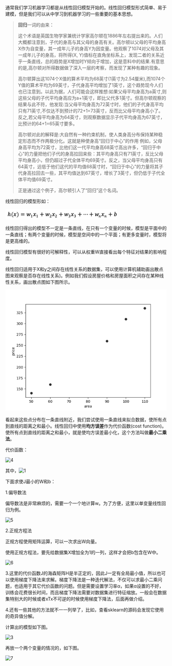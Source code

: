 通常我们学习机器学习都是从线性回归模型开始的。线性回归模型形式简单、易于建模，但是我们可以从中学习到机器学习的一些重要的基本思想。

> **回归**一词的由来：
>
> 这个术语是英国生物学家兼统计学家高尔顿在1886年左右提出来的。人们大概都注意到，子代的身高与其父母的身高有关。高尔顿以父母的平均身高X作为自变量，其一成年儿子的身高Y为因变量。他观察了1074对父母及其一成年儿子的身高，将所得(X, Y)值标在直角坐标系上，发现二者的关系近乎一条直线，总的趋势是X增加时Y倾向于增加，这是意料中的结果.有意思的是,高尔顿对所得数据做了深入一层的考察，而发现了某种有趣的现象。
>
> 高尔顿算出这1074个X值的算术平均为68英寸(1英寸为2.54厘米),而1074个Y值的算术平均为69英寸，子代身高平均增加了1英寸，这个趋势现今人们也已注意到。以此为据，人们可能会这样推想:如果父母平均身高为a英寸,则这些父母的子代平均身高应为a+1英寸，即比父代多1英寸。但高尔顿观察的结果与此不符，他发现:当父母平均身高为72英寸时，他们的子代身高平均只有71英寸,不仅达不到预计的72+1=73英寸，反而比父母平均身高小了。反之,若父母平均身高为64英寸，则观察数据显示子代平均身高为67英寸，比预计的64+1=65英寸要多。
>
> 高尔顿对此的解释是:大自然有一种约束机制，使人类身高分布保持某种稳定形态而不作两极分化。这就是种使身高“回归于中心”的作用 例如，父母身高平均为72英寸，比他们这一代平均身高68英寸高出许多，“回归于中心”的力量把他们子代的身高拉回来些：其平均身高只有71英寸，反比父母平均身高小，但仍超过子代全体平均69英寸。反之，当父母平均身高只有64英寸，远低于他们这代的平均值68英寸时，“回归于中心”的力量将其子代身高拉回去一些，其平均值达到67英寸，增长了3英寸，但仍低于子代全体平均值69英寸。
>
> 正是通过这个例子，高尔顿引人了“回归”这个名词。

线性回归的模型形如：

![屏幕快照 2019-01-16 下午5.43.04](image/1.png)

线性回归得出的模型不一定是一条直线，在只有一个变量的时候，模型是平面中的一条直线；有两个变量的时候，模型是空间中的一个平面；有更多变量时，模型将是更高维的。 

线性回归模型有很好的可解释性，可以从权重W直接看出每个特征对结果的影响程度。

线性回归适用于X和y之间存在线性关系的数据集，可以使用计算机辅助画出散点图来观察是否存在线性关系)。例如我们假设房屋价格和房屋面积之间存在某种线性关系，画出散点图如下图所示。

![1](image/2.png)





看起来这些点分布在一条直线附近，我们尝试使用一条直线来拟合数据，使所有点到直线的距离之和最小。线性回归中使用**均方误差**作为代价函数(cost function)。使所有点到直线的距离之和最小，就是使均方误差最小化，这个方法叫做**最小二乘法**。

代价函数：

![4](/Users/sunshuai/Desktop/machine-learning/image/4.png)

其中，![1](/Users/sunshuai/Desktop/machine-learning/image/1.png)

下面求使J最小的W和b：

1.偏导数法

偏导数法是非常麻烦的，需要一个一个地计算w。为了方便，这里以单变量线性回归为例。

![5](/Users/sunshuai/Desktop/machine-learning/image/5.png)



2.正规方程法

正规方程使用矩阵运算，可以一次求出W向量。

使用正规方程法，要先给数据集X增加全为1的一列，这样才会把b包含在W中。

![6](/Users/sunshuai/Desktop/machine-learning/image/6.png)

3.这里的代价函数J的海森矩阵H是半正定的，因此J一定有全局最小值，所以也可以使用梯度下降法来求解。梯度下降法是一种迭代解法，不仅可以求最小二乘问题，也适用于其它代价函数的问题。但是需要设置学习率α，如果α设置的不好，训练会花费很长时间，而且梯度下降法需要对数据集进行特征缩放。一般会在数据集特别大的时候或者xTx不可逆的时候使用梯度下降法，后面再做介绍。

4.还有一些其他的方法就不一一列举了，比如，查看sklearn的源码会发现它使用的奇异值分解。



计算出的模型如下图。

![3](/Users/sunshuai/Desktop/machine-learning/image/3.png)

再放一个两个变量的情况的，如下图。

![7](/Users/sunshuai/Desktop/machine-learning/image/7.png)

